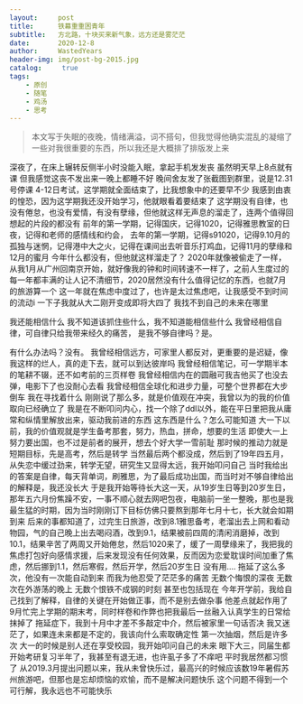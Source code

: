 ```yaml
---
layout:     post
title:      铁幕重重困青年
subtitle:   方北路，十块买来新气象，远方还是雾茫茫
date:       2020-12-8
author:     WastedYears
header-img: img/post-bg-2015.jpg
catalog: 	 true
tags:
    - 原创
    - 随笔
    - 鸡汤
    - 思考
---
```


>  本文写于失眠的夜晚，情绪满溢，词不搭句，但我觉得他确实混乱的凝缩了一些对我很重要的东西，所以我还是大概排了排版发上来

深夜了，在床上辗转反侧半小时没能入眠，拿起手机发发丧
虽然明天早上8点就有课 但我感觉这丧不发出来一晚上都睡不好
晚间舍友发了张截图到群里，说是12.31号停课 4-12日考试，这学期就全面结束了，比我想象中的还要早不少
我感到由衷的惶恐，因为这学期我还没开始学习，他就眼看着要结束了
这学期没有自律，也没有倦怠，也没有爱情，有没有孽缘，但他就这样无声息的溜走了，连两个值得回想起的片段的都没有
前年的第一学期，记得国庆，记得1020，记得雅思教室的日夜，记得和老师的感情线和约会，
去年的第一学期，记得s91020，记得9.10月的孤独与迷惘，记得港中大之火，记得在课间出去听音乐打鸡血，记得11月的孽缘和12月的蜜月
今年什么都没有，但他就这样溜走了？
2020年就像被偷走了一样，从我1月从广州回南京开始，就好像我的钟和时间转速不一样了，之前人生度过的每一年都丰满的让人记不清细节，2020居然没有什么值得记忆的东西，也就7月的旅游算一个
这一年就在焦虑中度过了，也许是太过焦虑吧，让我感受不到时间的流动i
一下子我就从大二刚开变成即将大四了
我找不到自己的未来在哪里

我还能相信什么
我不知道该抓住些什么，我不知道能相信些什么
我曾经相信自律，可自律只给我带来经久的痛苦，
是我不够自律吗？是。

有什么办法吗？没有。
我曾经相信远方，可家里人都反对，更重要的是迟疑，像我这样的烂人，真的走下去，就可以到达彼岸吗
我曾经相信笔记，可一学期半本的笔耕不辍，还不如考前的三页样卷
我曾经相信内在的圆融可我吉他买了也没去弹，电影下了也没耐心去看
我曾经相信全球化和进步力量，可整个世界都在大步倒车
我在寻找着什么
刚刚说了那么多，就是价值观在冲突，我曾以为的我的价值取向已经确立了
我是在不断叩问内心，找一个除了ddl以外，能在平日里把我从庸常和纵情里解放出来，驱动我前进的东西
这东西是什么？怎么可能知道
大一下以前，我的价值观就是学生备考那套，努力，热血，拼命，想要的生活
即使大一上努力要出国，也不过是前者的展开，想去个好大学一雪前耻
那时候的推动力就是短期目标，先是高考，然后是转学
当然最后两个都没成，然后到了19年四五月，从失恋中缓过劲来，转学无望，研究生又显得太远，我开始叩问自己
当时我给出的答案是自律，每天背单词，刷雅思，为了最后成功出国，而当时对不够自律给出的解释是，我还没长大
于是我开始等待长大这一天，从19岁生日等到20岁生日，那年五六月份焦躁不安，一事不顺心就去网吧包夜，电脑前一坐一整晚，那也是我最生猛的时期，因为当时刚刚订下目标仿佛只要熬到那年七月十七，长大就会如期到来
后来的事都知道了，过完生日旅游，改到8.1雅思备考，老溜出去上网和看动物园，气的自己晚上出去喝闷酒，改到9.1，结果被前四周的清闲消磨掉，改到10.1，结果辛苦了两周又开始倦怠，然后1020来了，缓了一周孽缘来了，我把我的焦虑打包好向感情求援，后来发现没有任何效果，反而因为恋爱耽误时间加重了焦虑，然后挪到1.1，然后寒假，然后开学，然后20岁生日
没有用....
拖延了这么多次，他没有一次能自动到来
而我为他忍受了茫茫多的痛苦
无数个悔恨的深夜 无数次在外游荡的晚上 无数个恨铁不成钢的时刻 甚至也包括现在
今年开学前，我给自己找到了解释，自律的关键在开始做正事，而不是别去做杂事
他差点就起作用了
9月忙完上学期的期末考，同时样卷和作弊也把我最后一丝融入认真学生的日常给抹掉了
拖延症下，我到十月中才差不多敲定中介，然后被家里一句话否决
我又迷茫了，如果连未来都是不定的，我该向什么索取确定性
第一次抽烟，然后是许多次
大一的时候是别人还在享受校园，我开始叩问自己的未来
眼下大三，同届生都开始考研复习半年了，我甚至有退无进，也许虱子多了不痒吧 平时我居然都习惯了
从2019.3月提出问题以来，我从未曾快乐过，最高兴的时候应该数19年暑假苏州旅游吧，但那也是忘却烦恼的欢愉，而不是解决问题快乐
这个问题不得到一个可行解，我永远也不可能快乐
